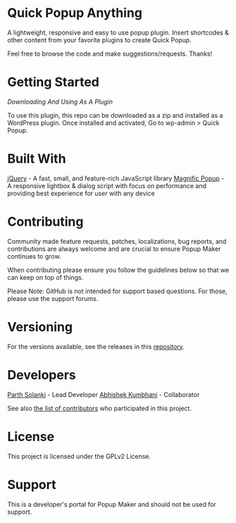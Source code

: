 # Quick Popup Anything

A lightweight, responsive and easy to use popup plugin. Insert shortcodes & other content from your favorite plugins to create Quick Popup.

Feel free to browse the code and make suggestions/requests. Thanks!

# Getting Started

*Downloading And Using As A Plugin*

To use this plugin, this repo can be downloaded as a zip and installed as a WordPress plugin. Once installed and activated, Go to wp-admin > Quick Popup.

# Built With

<a href="https://jquery.com/" target="_blank">jQuery</a> - A fast, small, and feature-rich JavaScript library
<a href="https://dimsemenov.com/plugins/magnific-popup/" target="_blank">Magnific Popup</a> - A responsive lightbox & dialog script with focus on performance and providing best experience for user with any device

# Contributing

Community made feature requests, patches, localizations, bug reports, and contributions are always welcome and are crucial to ensure Popup Maker continues to grow.

When contributing please ensure you follow the guidelines below so that we can keep on top of things.

Please Note: GitHub is not intended for support based questions. For those, please use the support forums.

# Versioning

For the versions available, see the releases in this <a href="https://github.com/isolankiparth/mi-quick-popup-anything/releases" target="_blank">repository</a>.

# Developers

<a href="https://parthsolanki.com/" target="_blank">Parth Solanki</a> - Lead Developer
<a href="https://abhishekkumbhani.com/" target="_blank">Abhishek Kumbhani</a> - Collaborator

See also <a href="https://github.com/isolankiparth/mi-quick-popup-anything/graphs/contributors" target="_blank">the list of contributors</a> who participated in this project.

# License

This project is licensed under the GPLv2 License.

# Support

This is a developer's portal for Popup Maker and should not be used for support.
